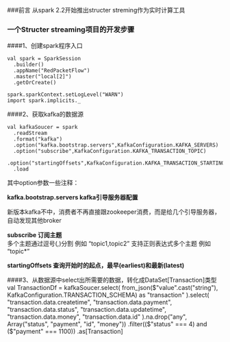 ###前言
从spark 2.2开始推出structer streming作为实时计算工具


### 一个Structer streaming项目的开发步骤
####1、创建spark程序入口

```
val spark = SparkSession
  .builder()
  .appName("RedPacketFlow")
  .master("local[2]")
  .getOrCreate()

spark.sparkContext.setLogLevel("WARN")
import spark.implicits._

```

####2、获取kafka的数据源
```
val kafkaSoucer = spark
  .readStream
  .format("kafka")
  .option("kafka.bootstrap.servers",KafkaConfiguration.KAFKA_SERVERS)
  .option("subscribe",KafkaConfiguration.KAFKA_TRANSACTION_TOPIC)
  .option("startingOffsets",KafkaConfiguration.KAFKA_TRANSACTION_STARTING_OFFSETS)
  .load
```
其中option参数一些注释：

**kafka.bootstrap.servers   kafka引导服务器配置**
 
新版本kafka不中，消费者不再直接跟zookeeper消费，而是给几个引导服务器，自动发现其他broker	

**subscribe  订阅主题**		
多个主题通过逗号(,)分割 例如 “topic1,topic2”
支持正则表达式多个主题  例如 “topic*”

**startingOffsets  查询开始时的起点，最早(earliest)和最新(latest)**




####3、从数据源中select出所需要的数据，转化成DataSet[Transaction]类型
    val TransactionDf = kafkaSoucer.select(
      from_json($"value".cast("string"), KafkaConfiguration.TRANSACTION_SCHEMA) as "transaction"
    ).select(
      "transaction.data.createtime",
      "transaction.data.payment",
      "transaction.data.status",
      "transaction.data.updatetime",
      "transaction.data.money",
      "transaction.data.id"
    ).na.drop("any", Array("status", "payment", "id", "money"))
      .filter(($"status" === 4) and ($"payment" === 1100))
      .as[Transaction]
										










